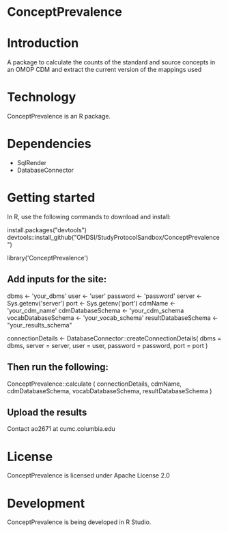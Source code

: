 ConceptPrevalence
================

Introduction
==========
A package to calculate the counts of the standard and source concepts in an OMOP CDM and extract the current version of the mappings used

Technology
==========
ConceptPrevalence is an R package.

Dependencies
============
* SqlRender
* DatabaseConnector

Getting started
============
In R, use the following commands to download and install:

install.packages("devtools")
devtools::install_github("OHDSI/StudyProtocolSandbox/ConceptPrevalence")

library('ConceptPrevalence')

## Add inputs for the site:

dbms <- 'your_dbms'
user <- 'user'
password <- 'password'
server <- Sys.getenv('server')
port <- Sys.getenv('port')
cdmName <- 'your_cdm_name'
cdmDatabaseSchema <- 'your_cdm_schema
vocabDatabaseSchema <- 'your_vocab_schema'
resultDatabaseSchema <-"your_results_schema"


connectionDetails <- DatabaseConnector::createConnectionDetails(
															  dbms = dbms,
                                                              server = server,
                                                              user = user,
                                                              password = password,
                                                              port = port
							      							)
                                                              
## Then run the following:
ConceptPrevalence::calculate (
 				 connectionDetails,
  				 cdmName,
				 cdmDatabaseSchema,
 				 vocabDatabaseSchema,
				 resultDatabaseSchema
				 )


## Upload the results
Contact ao2671 at cumc.columbia.edu
                                        
License
=======
  ConceptPrevalence is licensed under Apache License 2.0

Development
===========
  ConceptPrevalence is being developed in R Studio.
